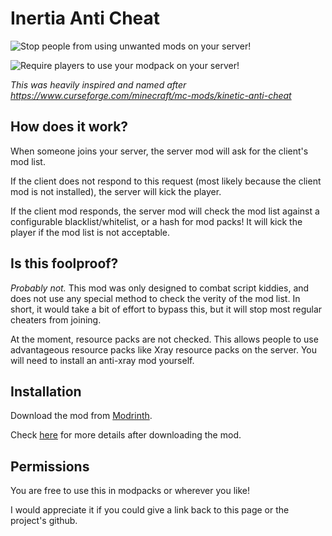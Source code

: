 # Inertia Anti Cheat

![Stop people from using unwanted mods on your server!](https://cdn.modrinth.com/data/cached_images/1028d552bad40c52fd94cd12eefbddc17cbe4826.png)

![Require players to use your modpack on your server!](https://cdn.modrinth.com/data/cached_images/0487061e47d8ba4f102d479f853a0242315a86fe.png)

*This was heavily inspired and named after https://www.curseforge.com/minecraft/mc-mods/kinetic-anti-cheat*

## How does it work?

When someone joins your server, the server mod will ask for the client's mod list.

If the client does not respond to this request (most likely because the client mod is not installed), the server will kick the player.          

If the client mod responds, the server mod will check the mod list against a configurable blacklist/whitelist, or a hash for mod packs! It will kick the player if the mod list is not acceptable.

## Is this foolproof?

*Probably not.* This mod was only designed to combat script kiddies, and does not use any special method to check the verity of the mod list. In short, it would take a bit of effort to bypass this, but it will stop most regular cheaters from joining.

At the moment, resource packs are not checked. This allows people to use advantageous resource packs like Xray resource packs on the server. You will need to install an anti-xray mod yourself.

## Installation

Download the mod from [Modrinth](https://modrinth.com/mod/inertiaanticheat).

Check [here](https://github.com/DiffuseHyperion/InertiaAntiCheat/wiki) for more details after downloading the mod.

## Permissions

You are free to use this in modpacks or wherever you like!

I would appreciate it if you could give a link back to this page or the project's github.
